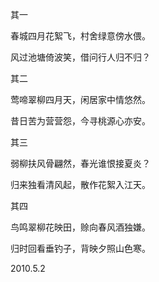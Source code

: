 其一

春城四月花絮飞，村舍绿意傍水偎。

风过池塘倚波笑，借问行人归不归？

其二

莺啼翠柳四月天，闲居家中情悠然。

昔日苦为营营怨，今寻桃源心亦安。

其三

弱柳扶风骨翩然，春光谁恨接夏炎？

归来独看清风起，散作花絮入江天。

其四

鸟鸣翠柳花映田，赊向春风酒独嫌。

归时回看垂钓子，背映夕照山色寒。

2010.5.2
